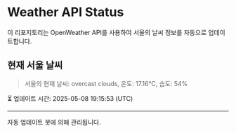 
# Weather API Status

이 리포지토리는 OpenWeather API를 사용하여 서울의 날씨 정보를 자동으로 업데이트합니다.

## 현재 서울 날씨
> 서울의 현재 날씨: overcast clouds, 온도: 17.16°C, 습도: 54%

⏳ 업데이트 시간: 2025-05-08 19:15:53 (UTC)

---
자동 업데이트 봇에 의해 관리됩니다.

